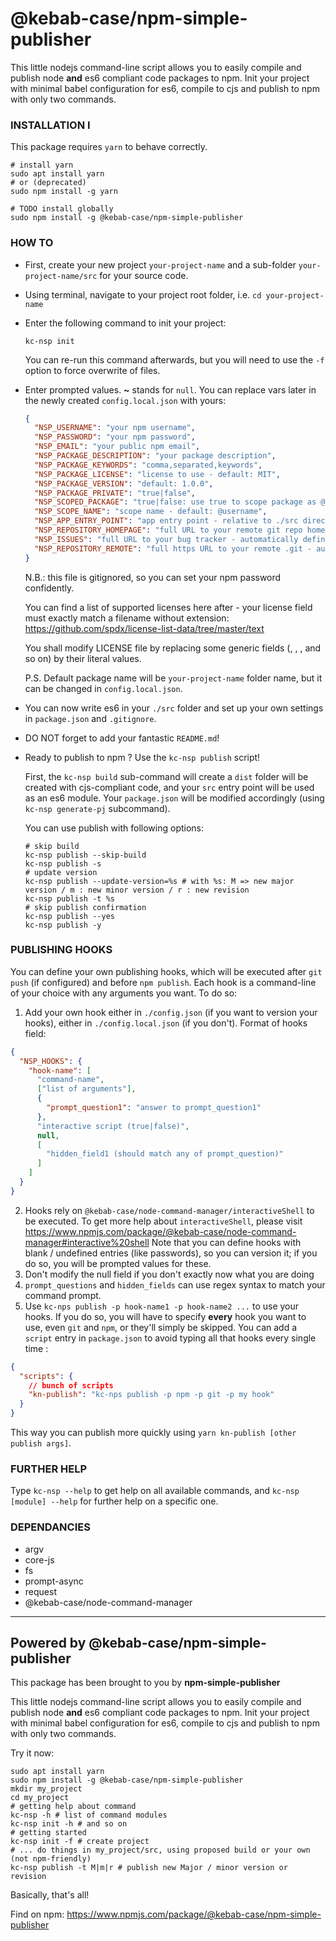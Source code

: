 @kebab-case/npm-simple-publisher
================================

This little nodejs command-line script allows you to easily compile and publish node **and** es6 compliant code 
packages to npm. Init your project with minimal babel configuration for es6, compile to cjs and 
publish to npm with only two commands.

### <a name="installation">INSTALLATION</a> I
This package requires `yarn` to behave correctly. 

```shell script
# install yarn
sudo apt install yarn
# or (deprecated)
sudo npm install -g yarn

# TODO install globally
sudo npm install -g @kebab-case/npm-simple-publisher
```

### <a name="how-to">HOW TO</a> 

* First, create your new project `your-project-name` and a sub-folder `your-project-name/src` for your source
  code.
* Using terminal, navigate to your project root folder, i.e. `cd your-project-name`
* Enter the following command to init your project:
  ```shell script
  kc-nsp init
  ```
  You can re-run this command afterwards, but you will need to use the `-f` option to force overwrite of files.
* Enter prompted values. **~** stands for `null`. You can replace vars later in the newly created
  `config.local.json` with yours:
  ```json
  {
    "NSP_USERNAME": "your npm username",
    "NSP_PASSWORD": "your npm password",
    "NSP_EMAIL": "your public npm email",
    "NSP_PACKAGE_DESCRIPTION": "your package description",
    "NSP_PACKAGE_KEYWORDS": "comma,separated,keywords",
    "NSP_PACKAGE_LICENSE": "license to use - default: MIT",
    "NSP_PACKAGE_VERSION": "default: 1.0.0",
    "NSP_PACKAGE_PRIVATE": "true|false", 
    "NSP_SCOPED_PACKAGE": "true|false: use true to scope package as @username/package-name",
    "NSP_SCOPE_NAME": "scope name - default: @username",
    "NSP_APP_ENTRY_POINT": "app entry point - relative to ./src directory - default: index.js",
    "NSP_REPOSITORY_HOMEPAGE": "full URL to your remote git repo homepage - default: null",
    "NSP_ISSUES": "full URL to your bug tracker - automatically defined if github homepage provided",
    "NSP_REPOSITORY_REMOTE": "full https URL to your remote .git - automatically defined if github homepage provided"
  }
  ```
  N.B.: this file is gitignored, so you can set your npm password confidently.
  
  You can find a list of supported licenses here after - your license field must exactly match a filename without
  extension:
  https://github.com/spdx/license-list-data/tree/master/text
  
  You shall modify LICENSE file by replacing some generic fields (<year>, <author>, <program>, and so on) by their
  literal values.
  
  P.S. Default package name will be `your-project-name` folder name, but it can be changed in ```config.local.json```.
* You can now write es6 in your `./src` folder and set up your own settings in `package.json` and `.gitignore`.
* DO NOT forget to add your fantastic `README.md`!
* Ready to publish to npm ? Use the `kc-nsp publish` script!
  
  First, the `kc-nsp build` sub-command will create a `dist` folder will be created with cjs-compliant code, and your
  `src` entry point will be used as an es6 module. Your `package.json` will be modified accordingly
  (using `kc-nsp generate-pj` subcommand).
  
  You can use publish with following options:
  
  ```shell script
  # skip build
  kc-nsp publish --skip-build
  kc-nsp publish -s
  # update version
  kc-nsp publish --update-version=%s # with %s: M => new major version / m : new minor version / r : new revision
  kc-nsp publish -t %s
  # skip publish confirmation
  kc-nsp publish --yes
  kc-nsp publish -y
  ```
  
### <a name="publishing-hooks">PUBLISHING HOOKS</a> 
You can define your own publishing hooks, which will be executed after `git push` (if configured) and before
`npm publish`. Each hook is a command-line of your choice with any arguments you want.
To do so:
1. Add your own hook either in `./config.json` (if you want to version your hooks), either in `./config.local.json`
(if you don't). Format of hooks field:
```json
{
  "NSP_HOOKS": {
    "hook-name": [
      "command-name",
      ["list of arguments"],
      {
        "prompt_question1": "answer to prompt_question1"
      },
      "interactive script (true|false)",
      null,
      [
        "hidden_field1 (should match any of prompt_question)"
      ]
    ]
  }
}
```
2. Hooks rely on `@kebab-case/node-command-manager/interactiveShell` to be executed.
To get more help about `interactiveShell`, please visit https://www.npmjs.com/package/@kebab-case/node-command-manager#interactive%20shell
Note that you can define hooks with blank / undefined entries (like passwords), so you can version it; if you do so,
you will be prompted values for these.
3. Don't modify the null field if you don't exactly now what you are doing
4. `prompt_questions` and `hidden_fields` can use regex syntax to match your command prompt.
5. Use `kc-nps publish -p hook-name1 -p hook-name2 ...` to use your hooks. If you do so, you will have
to specify **every** hook you want to use, even `git` and `npm`, or they'll simply be skipped.
You can add a `script` entry in `package.json` to avoid typing all that hooks every single time :
```json
{
  "scripts": {
    // bunch of scripts
    "kn-publish": "kc-nps publish -p npm -p git -p my hook"
  }
}
``` 
This way you can publish more quickly using `yarn kn-publish [other publish args]`. 

### <a name="further-help">FURTHER HELP</a>

Type `kc-nsp --help` to get help on all available commands, and `kc-nsp [module] --help` for further help on a
specific one. 

### <a name="dependancies">DEPENDANCIES</a> 

- argv
- core-js
- fs 
- prompt-async
- request
- @kebab-case/node-command-manager


-----------------------------------------
## Powered by @kebab-case/npm-simple-publisher

This package has been brought to you by **npm-simple-publisher**

This little nodejs command-line script allows you to easily compile and publish node **and** es6 compliant code 
packages to npm. Init your project with minimal babel configuration for es6, compile to cjs and 
publish to npm with only two commands.

Try it now:

```shell script
sudo apt install yarn
sudo npm install -g @kebab-case/npm-simple-publisher
mkdir my_project
cd my_project
# getting help about command
kc-nsp -h # list of command modules
kc-nsp init -h # and so on
# getting started
kc-nsp init -f # create project 
# ... do things in my_project/src, using proposed build or your own (not npm-friendly)
kc-nsp publish -t M|m|r # publish new Major / minor version or revision
```

Basically, that's all!

Find on npm: https://www.npmjs.com/package/@kebab-case/npm-simple-publisher